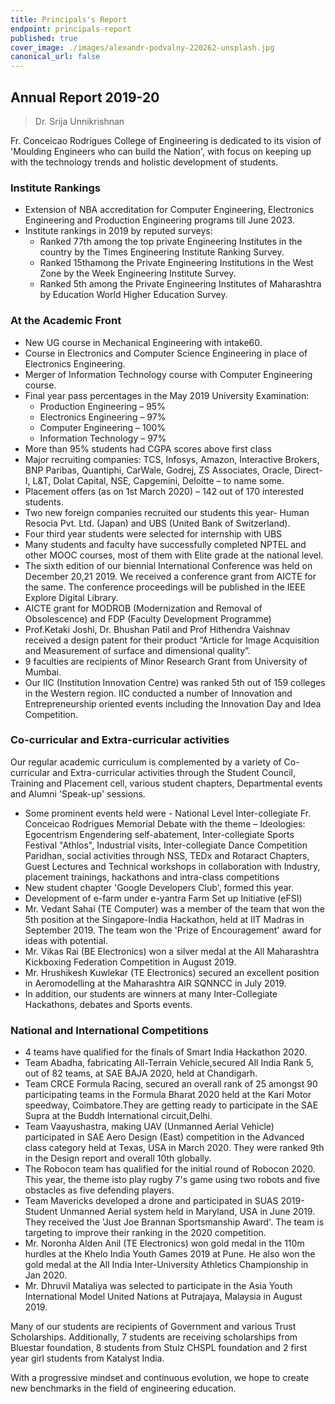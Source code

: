 ```yaml
---
title: Principals's Report
endpoint: principals-report
published: true
cover_image: ./images/alexandr-podvalny-220262-unsplash.jpg
canonical_url: false
---
```


## Annual Report 2019-20

> Dr. Srija Unnikrishnan

Fr. Conceicao Rodrigues College of Engineering is dedicated to its vision of 'Moulding Engineers who can build the Nation', with focus on keeping up with the technology trends and holistic development of students.

### Institute Rankings

- Extension of NBA accreditation for Computer Engineering, Electronics Engineering and Production Engineering programs till June 2023.
- Institute rankings in 2019 by reputed surveys:
  - Ranked 77th among the top private Engineering Institutes in the country by the Times Engineering Institute Ranking Survey.
  - Ranked 15thamong the Private Engineering Institutions in the West Zone by the Week Engineering Institute Survey.
  - Ranked 5th among the Private Engineering Institutes of Maharashtra by Education World Higher Education Survey.

### At the Academic Front

- New UG course in Mechanical Engineering with intake60.
- Course in Electronics and Computer Science Engineering in place of Electronics Engineering.
- Merger of Information Technology course with Computer Engineering course.
- Final year pass percentages in the May 2019 University Examination:
  - Production Engineering – 95%
  - Electronics Engineering – 97%
  - Computer Engineering – 100%
  - Information Technology – 97%
- More than 95% students had CGPA scores above first class
- Major recruiting companies: TCS, Infosys, Amazon, Interactive Brokers, BNP Paribas, Quantiphi, CarWale, Godrej, ZS Associates, Oracle, Direct-I, L&T, Dolat Capital, NSE, Capgemini, Deloitte – to name some.
- Placement offers (as on 1st March 2020) – 142 out of 170 interested students.
- Two new foreign companies recruited our students this year- Human Resocia Pvt. Ltd. (Japan) and UBS (United Bank of Switzerland).
- Four third year students were selected for internship with UBS
- Many students and faculty have successfully completed NPTEL and other MOOC courses, most of them with Elite grade at the national level.
- The sixth edition of our biennial International Conference was held on December 20,21 2019. We received a conference grant from AICTE for the same. The conference proceedings will be published in the IEEE Explore Digital Library.
- AICTE grant for MODROB (Modernization and Removal of Obsolescence) and FDP (Faculty Development Programme)
- Prof.Ketaki Joshi, Dr. Bhushan Patil and Prof Hithendra Vaishnav received a design patent for their product “Article for Image Acquisition and Measurement of surface and dimensional quality”.
- 9 faculties are recipients of Minor Research Grant from University of Mumbai.
- Our IIC (Institution Innovation Centre) was ranked 5th out of 159 colleges in the Western region. IIC conducted a number of Innovation and Entrepreneurship oriented events including the Innovation Day and Idea Competition.

### Co-curricular and Extra-curricular activities

Our regular academic curriculum is complemented by a variety of Co-curricular and Extra-curricular activities through the Student Council, Training and Placement cell, various student chapters, Departmental events and Alumni 'Speak-up' sessions.

- Some prominent events held were - National Level Inter-collegiate Fr. Conceicao Rodrigues Memorial Debate with the theme – Ideologies: Egocentrism Engendering self-abatement, Inter-collegiate Sports Festival "Athlos", Industrial visits, Inter-collegiate Dance Competition Paridhan, social activities through NSS, TEDx and Rotaract Chapters, Guest Lectures and Technical workshops in collaboration with Industry, placement trainings, hackathons and intra-class competitions
- New student chapter 'Google Developers Club', formed this year.
- Development of e-farm under e-yantra Farm Set up Initiative (eFSI)
- Mr. Vedant Sahai (TE Computer) was a member of the team that won the 5th position at the Singapore-India Hackathon, held at IIT Madras in September 2019. The team won the 'Prize of Encouragement' award for ideas with potential.
- Mr. Vikas Rai (BE Electronics) won a silver medal at the All Maharashtra Kickboxing Federation Competition in August 2019.
- Mr. Hrushikesh Kuwlekar (TE Electronics) secured an excellent position in Aeromodelling at the Maharashtra AIR SQNNCC in July 2019.
- In addition, our students are winners at many Inter-Collegiate Hackathons, debates and Sports events.

### National and International Competitions

- 4 teams have qualified for the finals of Smart India Hackathon 2020.
- Team Abadha, fabricating All-Terrain Vehicle,secured All India Rank 5, out of 82 teams, at SAE BAJA 2020, held at Chandigarh.
- Team CRCE Formula Racing, secured an overall rank of 25 amongst 90 participating teams in the Formula Bharat 2020 held at the Kari Motor speedway, Coimbatore.They are getting ready to participate in the SAE Supra at the Buddh International circuit,Delhi.
- Team Vaayushastra, making UAV (Unmanned Aerial Vehicle) participated in SAE Aero Design (East) competition in the Advanced class category held at Texas, USA in March 2020. They were ranked 9th in the Design report and overall 10th globally.
- The Robocon team has qualified for the initial round of Robocon 2020. This year, the theme isto play rugby 7's game using two robots and five obstacles as five defending players.
- Team Mavericks developed a drone and participated in SUAS 2019- Student Unmanned Aerial system held in Maryland, USA in June 2019. They received the 'Just Joe Brannan Sportsmanship Award'. The team is targeting to improve their ranking in the 2020 competition.
- Mr. Noronha Alden Anil (TE Electronics) won gold medal in the 110m hurdles at the Khelo India Youth Games 2019 at Pune. He also won the gold medal at the All India Inter-University Athletics Championship in Jan 2020.
- Mr. Dhruvil Mataliya was selected to participate in the Asia Youth International Model United Nations at Putrajaya, Malaysia in August 2019.

Many of our students are recipients of Government and various Trust Scholarships. Additionally, 7 students are receiving scholarships from Bluestar foundation, 8 students from Stulz CHSPL foundation and 2 first year girl students from Katalyst India.

With a progressive mindset and continuous evolution, we hope to create new benchmarks in the field of engineering education.
